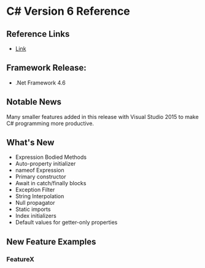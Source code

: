 # C# Version 6 Reference

## Reference Links

- [Link]()

## Framework Release:

- .Net Framework 4.6

## Notable News

Many smaller features added in this release with Visual Studio 2015 to make C# programming more productive.

## What's New

- Expression Bodied Methods
- Auto-property initializer
- nameof Expression
- Primary constructor
- Await in catch/finally blocks
- Exception Filter
- String Interpolation
- Null propagator
- Static imports
- Index initializers
- Default values for getter-only properties

## New Feature Examples

### FeatureX
